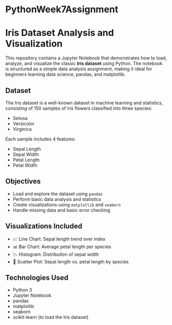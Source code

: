 # PythonWeek7Assignment

# Iris Dataset Analysis and Visualization

This repository contains a Jupyter Notebook that demonstrates how to load, analyze, and visualize the classic **Iris dataset** using Python. The notebook is structured as a simple data analysis assignment, making it ideal for beginners learning data science, pandas, and matplotlib.

## Dataset
The Iris dataset is a well-known dataset in machine learning and statistics, consisting of 150 samples of iris flowers classified into three species:
- Setosa
- Versicolor
- Virginica

Each sample includes 4 features:
- Sepal Length
- Sepal Width
- Petal Length
- Petal Width

## Objectives

- Load and explore the dataset using `pandas`
- Perform basic data analysis and statistics
- Create visualizations using `matplotlib` and `seaborn`
- Handle missing data and basic error checking

## Visualizations Included

- 📈 Line Chart: Sepal length trend over index
- 📊 Bar Chart: Average petal length per species
- 📉 Histogram: Distribution of sepal width
- 🔵 Scatter Plot: Sepal length vs. petal length by species

## Technologies Used

- Python 3
- Jupyter Notebook
- pandas
- matplotlib
- seaborn
- scikit-learn (to load the Iris dataset)



